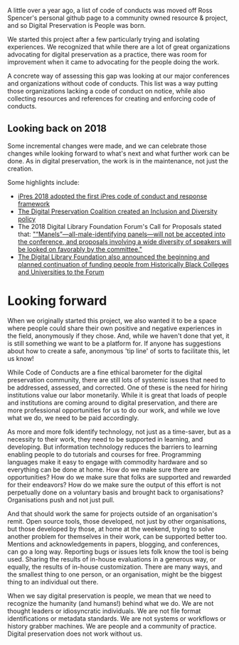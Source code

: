 A little over a year ago, a list of code of conducts was moved off Ross Spencer's personal github page to a community owned resource & project, and so Digital Preservation is People was born. 

We started this project after a few particularly trying and isolating experiences. We recognized that while there are a lot of great organizations advocating for digital preservation as a practice, there was room for improvement when it came to advocating for the people doing the work. 

A concrete way of assessing this gap was looking at our major conferences and organizations without code of conducts. This list was a way putting those organizations lacking a code of conduct on notice, while also collecting resources and references for creating and enforcing code of conducts.

## Looking back on 2018

Some incremental changes were made, and we can celebrate those changes while looking forward to what's next and what further work can be done. As in digital preservation, the work is in the maintenance, not just the creation. 

Some highlights include:

* [iPres 2018 adopted the first iPres code of conduct and response framework](https://ipres2018.org/code-of-conduct)
* [The Digital Preservation Coalition created an Inclusion and Diversity policy](https://www.dpconline.org/docs/miscellaneous/about/1807-dpc-inclusion-and-diversity-policy/file)
* The 2018 Digital Library Foundation Forum's Call for Proposals stated that: ["“Manels”—all-male-identifying panels—will not be accepted into the conference, and proposals involving a wide diversity of speakers will be looked on favorably by the committee."](https://forum2018.diglib.org/call-for-proposals/)
* [The Digital Library Foundation also announced the beginning and planned continuation of funding people from Historically Black Colleges and Universities to the Forum](https://forum2018.diglib.org/fellowship-opportunities/#HBCU)


# Looking forward 

When we originally started this project, we also wanted it to be a space where people could share their own positive and negative experiences in the field, anonymously if they chose. And, while we haven't done that yet, it is still something we want to be a platform for. If anyone has suggestions about how to create a safe, anonymous 'tip line' of sorts to facilitate this, let us know!

While Code of Conducts are a fine ethical barometer for the digital preservation community, there are still lots of systemic issues that need to be addressed, assessed, and corrected. One of these is the need for hiring institutions value our labor monetarily. While it is great that loads of people and institutions are coming around to digital preservation, and there are more professional opportunities for us to do our work, and while we love what we do, we need to be paid accordingly. 

As more and more folk identify technology, not just as a time-saver, but as a necessity to their work, they need to be supported in learning, and developing. But information technology reduces the barriers to learning enabling people to do tutorials and courses for free. Programming languages make it easy to engage with commodity hardware and so everything can be done at home. How do we make sure there are opportunities? How do we make sure that folks are supported and rewarded for their endeavors? How do we make sure the output of this effort is not perpetually done on a voluntary basis and brought back to organisations? Organisations push and not just pull.

And that should work the same for projects outside of an organisation's remit. Open source tools, those developed, not just by other organisations, but those developed by those, at home at the weekend, trying to solve another problem for themselves in their work, can be supported better too. Mentions and acknowledgements in papers, blogging, and conferences, can go a long way. Reporting bugs or issues lets folk know the tool is being used. Sharing the results of in-house evaluations in a generous way, or equally, the results of in-house customization. There are many ways, and the smallest thing to one person, or an organisation, might be the biggest thing to an individual out there.

When we say digital preservation is people, we mean that we need to recognize the humanity (and humans!) behind what we do. We are not thought leaders or idiosyncratic individuals. We are not file format identifications or metadata standards. We are not systems or workflows or history grabber machines. We are people and a community of practice. Digital preservation does not work without us.
